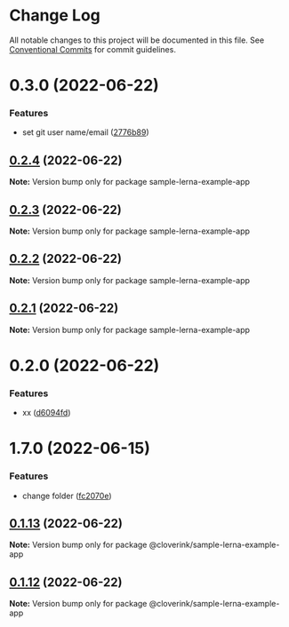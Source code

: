 # Change Log

All notable changes to this project will be documented in this file.
See [Conventional Commits](https://conventionalcommits.org) for commit guidelines.

# 0.3.0 (2022-06-22)


### Features

* set git user name/email ([2776b89](https://github.com/cloverink/sample-lerna/commit/2776b898f5874262107f138c1273f18d98f89365))





## [0.2.4](https://github.com/cloverink/sample-lerna/compare/sample-lerna-example-app@0.2.3...sample-lerna-example-app@0.2.4) (2022-06-22)

**Note:** Version bump only for package sample-lerna-example-app





## [0.2.3](https://github.com/cloverink/sample-lerna/compare/sample-lerna-example-app@0.2.2...sample-lerna-example-app@0.2.3) (2022-06-22)

**Note:** Version bump only for package sample-lerna-example-app





## [0.2.2](https://github.com/cloverink/sample-lerna/compare/sample-lerna-example-app@0.2.1...sample-lerna-example-app@0.2.2) (2022-06-22)

**Note:** Version bump only for package sample-lerna-example-app





## [0.2.1](https://github.com/cloverink/sample-lerna/compare/sample-lerna-example-app@0.2.0...sample-lerna-example-app@0.2.1) (2022-06-22)

**Note:** Version bump only for package sample-lerna-example-app





# 0.2.0 (2022-06-22)


### Features

* xx ([d6094fd](https://github.com/cloverink/sample-lerna/commit/d6094fd5254b9dcb9cdf301ec3c2f0fd35858037))



# 1.7.0 (2022-06-15)


### Features

* change folder ([fc2070e](https://github.com/cloverink/sample-lerna/commit/fc2070e806115fe334336ed8e97de50e8ba6f6e7))





## [0.1.13](https://github.com/cloverink/sample-lerna/compare/@cloverink/sample-lerna-example-app@0.1.12...@cloverink/sample-lerna-example-app@0.1.13) (2022-06-22)

**Note:** Version bump only for package @cloverink/sample-lerna-example-app





## [0.1.12](https://github.com/cloverink/sample-lerna/compare/@cloverink/sample-lerna-example-app@0.1.11...@cloverink/sample-lerna-example-app@0.1.12) (2022-06-22)

**Note:** Version bump only for package @cloverink/sample-lerna-example-app
